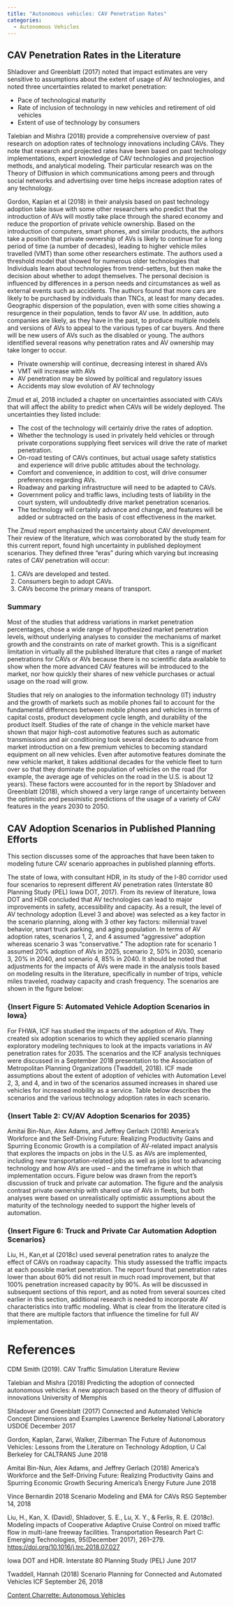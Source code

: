 ```yaml
---
title: "Autonomous vehicles: CAV Penetration Rates"
categories:
  - Autonomous Vehicles
---
```


CAV Penetration Rates in the Literature
----------------------------------------

Shladover and Greenblatt (2017) noted that impact estimates are very sensitive to assumptions about the extent of usage of AV technologies, and noted three uncertainties related to market penetration:
 - Pace of technological maturity
 - Rate of inclusion of technology in new vehicles and retirement of old vehicles
 - Extent of use of technology by consumers
 
Talebian and Mishra (2018) provide a comprehensive overview of past research on adoption rates of technology innovations including CAVs. They note that research and projected rates have been based on past technology implementations, expert knowledge of CAV technologies and projection methods, and analytical modeling. Their particular research was on the Theory of Diffusion in which communications among peers and through social networks and advertising over time helps increase adoption rates of any technology. 
 
Gordon, Kaplan et al (2018) in their analysis based on past technology adoption take issue with some other researchers who predict that the introduction of AVs will mostly take place through the shared economy and reduce the proportion of private vehicle ownership. Based on the introduction of computers, smart phones, and similar products, the authors take a position that private ownership of AVs is likely to continue for a long period of time (a number of decades), leading to higher vehicle miles travelled (VMT) than some other researchers estimate. The authors used a threshold model that showed for numerous older technologies that Individuals learn about technologies from trend-setters, but then make the decision about whether to adopt themselves. The personal decision is influenced by differences in a person needs and circumstances as well as external events such as accidents. The authors found that more cars are likely to be purchased by individuals than TNCs, at least for many decades.  Geographic dispersion of the population, even with some cities showing a resurgence in their population, tends to favor AV use. In addition, auto companies are likely, as they have in the past, to produce multiple models and versions of AVs to appeal to the various types of car buyers.  And there will be new users of AVs such as the disabled or young. The authors identified several reasons why penetration rates and AV ownership may take longer to occur.
 - Private ownership will continue, decreasing interest in shared AVs
 - VMT will increase with AVs
 - AV penetration may be slowed by political and regulatory issues
 - Accidents may slow evolution of AV technology
 
Zmud et al, 2018 included a chapter on uncertainties associated with CAVs that will affect the ability to predict when CAVs will be widely deployed. The uncertainties they listed include:
- The cost of the technology will certainly drive the rates of adoption.
- Whether the technology is used in privately held vehicles or through private corporations supplying fleet services will drive the rate of market penetration.
- On-road testing of CAVs continues, but actual usage safety statistics and experience will drive public attitudes about the technology.
- Comfort and convenience, in addition to cost, will drive consumer preferences regarding AVs.
- Roadway and parking infrastructure will need to be adapted to CAVs.
- Government policy and traffic laws, including tests of liability in the court system, will undoubtedly drive market penetration scenarios.
- The technology will certainly advance and change, and features will be added or subtracted on the basis of cost effectiveness in the market.

The Zmud report emphasized the uncertainty about CAV development. Their review of the literature, which was corroborated by the study team for this current report, found high uncertainty in published deployment scenarios. They defined three “eras” during which varying but increasing rates of CAV penetration will occur:
1.	CAVs are developed and tested.
2.	Consumers begin to adopt CAVs.
3.	CAVs become the primary means of transport.

### Summary

Most of the studies that address variations in market penetration percentages, chose a wide range of hypothesized market penetration levels, without underlying analyses to consider the mechanisms of market growth and the constraints on rate of market growth. This is a significant limitation in virtually all the published literature that cites a range of market penetrations for CAVs or AVs because there is no scientific data available to show when the more advanced CAV features will be introduced to the market, nor how quickly their shares of new vehicle purchases or actual usage on the road will grow. 

Studies that rely on analogies to the information technology (IT) industry and the growth of markets such as mobile phones fail to account for the fundamental differences between mobile phones and vehicles in terms of capital costs, product development cycle length, and durability of the product itself. Studies of the rate of change in the vehicle market have shown that major high-cost automotive features such as automatic transmissions and air conditioning took several decades to advance from market introduction on a few premium vehicles to becoming standard equipment on all new vehicles. Even after automotive features dominate the new vehicle market, it takes additional decades for the vehicle fleet to turn over so that they dominate the population of vehicles on the road (for example, the average age of vehicles on the road in the U.S. is about 12 years). These factors were accounted for in the report by Shladover and Greenblatt (2018), which showed a very large range of uncertainty between the optimistic and pessimistic predictions of the usage of a variety of CAV features in the years 2030 to 2050.

CAV Adoption Scenarios in Published Planning Efforts
-------------------------------------------------------

This section discusses some of the approaches that have been taken to modeling future CAV scenario approaches in published planning efforts.

The state of Iowa, with consultant HDR, in its study of the I-80 corridor used four scenarios to represent different AV penetration rates (Interstate 80 Planning Study (PEL) Iowa DOT, 2017). From its review of literature, Iowa DOT and HDR concluded that AV technologies can lead to major improvements in safety, accessibility and capacity. As a result, the level of AV technology adoption (Level 3 and above) was selected as a key factor in the scenario planning, along with 3 other key factors:  millennial travel behavior, smart truck parking, and aging population. In terms of AV adoption rates, scenarios 1, 2, and 4 assumed “aggressive” adoption whereas scenario 3 was “conservative.” The adoption rate for scenario 1 assumed 20% adoption of AVs in 2025, scenario 2, 50% in 2030, scenario 3, 20% in 2040, and scenario 4, 85% in 2040. It should be noted that adjustments for the impacts of AVs were made in the analysis tools based on modeling results in the literature, specifically in number of trips, vehicle miles traveled, roadway capacity and crash frequency. The scenarios are shown in the figure below: 

### {Insert Figure 5: Automated Vehicle Adoption Scenarios in Iowa}

For FHWA, ICF has studied the impacts of the adoption of AVs.  They created six adoption scenarios to which they applied scenario planning exploratory modeling techniques to look at the impacts variations in AV penetration rates for 2035.  The scenarios and the ICF analysis techniques were discussed in a September 2018 presentation to the Association of Metropolitan Planning Organizations (Twaddell, 2018). ICF made assumptions about the extent of adoption of vehicles with Automation Level 2, 3, and 4, and in two of the scenarios assumed increases in shared use vehicles for increased mobility as a service. Table below describes the scenarios and the various technology adoption rates in each scenario.  

### {Insert Table 2: CV/AV Adoption Scenarios for 2035}

Amitai Bin-Nun, Alex Adams, and Jeffrey Gerlach (2018)  America’s Workforce and the Self-Driving Future: Realizing Productivity Gains and Spurring Economic Growth is a compilation of AV-related impact analysis that explores the impacts on jobs in the U.S. as AVs are implemented, including new transportation-related jobs as well as jobs lost to advancing technology and how AVs are used – and the timeframe in which that implementation occurs. Figure below was drawn from the report’s discussion of truck and private car automation. The figure and the analysis contrast private ownership with shared use of AVs in fleets, but both analyses were based on unrealistically optimistic assumptions about the maturity of the technology needed to support the higher levels of automation.

### {Insert Figure 6: Truck and Private Car Automation Adoption Scenarios}

Liu, H., Kan,et al (2018c) used several penetration rates to analyze the effect of CAVs on roadway capacity. This study assessed the traffic impacts at each possible market penetration. The report found that penetration rates lower than about 60% did not result in much road improvement, but that 100% penetration increased capacity by 90%. As will be discussed in subsequent sections of this report, and as noted from several sources cited earlier in this section, additional research is needed to incorporate AV characteristics into traffic modeling. What is clear from the literature cited is that there are multiple factors that influence the timeline for full AV implementation. 

References
==========

CDM Smith (2019). CAV Traffic Simulation Literature Review

Talebian and Mishra (2018)  Predicting the adoption of connected autonomous vehicles: A new approach based on the theory of diffusion of innovations  University of Memphis

Shladover and Greenblatt (2017)  Connected and Automated Vehicle Concept Dimensions and Examples  Lawrence Berkeley National Laboratory USDOE  December 2017

Gordon, Kaplan, Zarwi, Walker, Zilberman The Future of Autonomous Vehicles: Lessons from the Literature on Technology Adoption, U Cal Berkeley for CALTRANS June 2018

Amitai Bin-Nun, Alex Adams, and Jeffrey Gerlach (2018)  America’s Workforce and the Self-Driving Future: Realizing Productivity Gains and Spurring Economic Growth Securing America’s Energy Future  June 2018

Vince Bernardin 2018 Scenario Modeling and EMA for CAVs  RSG  September 14, 2018

Liu, H., Kan, X. (David), Shladover, S. E., Lu, X. Y., & Ferlis, R. E. (2018c). Modeling impacts of Cooperative Adaptive Cruise Control on mixed traffic flow in multi-lane freeway facilities. Transportation Research Part C: Emerging Technologies, 95(December 2017), 261–279. https://doi.org/10.1016/j.trc.2018.07.027

Iowa DOT and HDR. Interstate 80 Planning Study (PEL)  June 2017

Twaddell, Hannah (2018)  Scenario Planning for Connected and Automated Vehicles  ICF September 26, 2018

[Content Charrette: Autonomous Vehicles](Content_Charrette_Autonomous_Vehicles)
